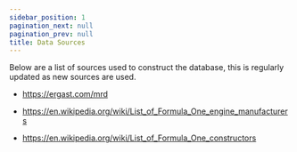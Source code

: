 ```yaml
---
sidebar_position: 1
pagination_next: null
pagination_prev: null
title: Data Sources
---
```


Below are a list of sources used to construct the database, this is regularly updated as new sources are used. 

- https://ergast.com/mrd

- https://en.wikipedia.org/wiki/List_of_Formula_One_engine_manufacturers
- https://en.wikipedia.org/wiki/List_of_Formula_One_constructors